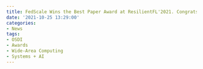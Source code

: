 ```yaml
---
title: FedScale Wins the Best Paper Award at ResilientFL'2021. Congrats Fan, Yinwei, and Xiangfeng!
date: '2021-10-25 13:29:00'
categories:
- News
tags:
- OSDI
- Awards
- Wide-Area Computing
- Systems + AI
---
```



